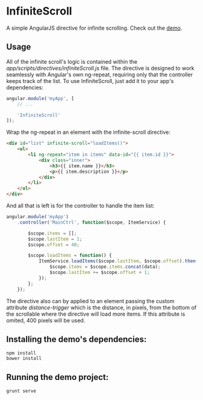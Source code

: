 InfiniteScroll
==============

A simple AngularJS directive for infinite scrolling. Check out the [demo](http://raphaelcruzeiro.github.io/InfiniteScroll/dist/).

Usage
-----

All of the infinite scroll's logic is contained within the _app/scripts/directives/infiniteScroll.js_ file. The directive is designed to work seamlessly with Angular's own ng-repeat, requiring only that the controller keeps track of the list.
To use InfiniteScroll, just add it to your app's dependencies:
```js
angular.module('myApp', [
    // ...

    'InfiniteScroll'
]);
```
Wrap the ng-repeat in an element with the infinite-scroll directive:
```html
<div id="list" infinite-scroll="loadItems()">
    <ul>
        <li ng-repeat="item in items" data-id="{{ item.id }}">
            <div class="inner">
                <h3>{{ item.name }}</h3>
                <p>{{ item.description }}</p>
            </div>
        </li>
    </ul>
</div>
```
And all that is left is for the controller to handle the item list:
```js
angular.module('myApp')
    .controller('MainCtrl', function($scope, ItemService) {

        $scope.items = [];
        $scope.lastItem = 1;
        $scope.offset = 40;

        $scope.loadItems = function() {
            ItemService.loadItems($scope.lastItem, $scope.offset).then(function(data) {
                $scope.items = $scope.items.concat(data);
                $scope.lastItem += $scope.offset + 1;
            });
        };
    });
```
The directive also can by applied to an element passing the custom attribute _distance-trigger_ which is the distance, in pixels, from the bottom of the scrollable where the directive will load more items. If this attribute is omited, 400 pixels will be used.

Installing the demo's dependencies:
-----------------------------------

```
npm install
bower install
```

Running the demo project:
-------------------------

```
grunt serve
```

